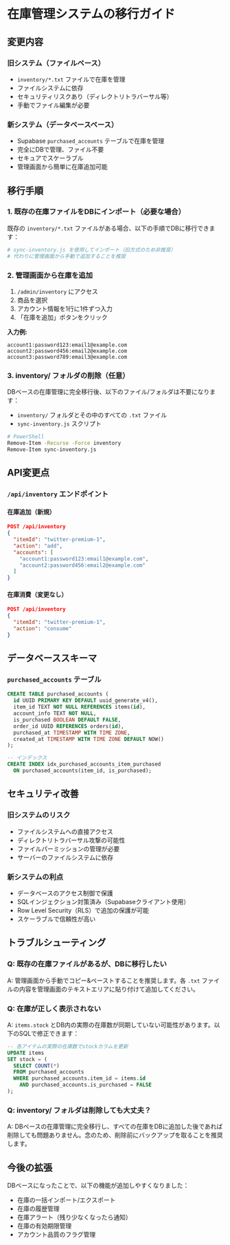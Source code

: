 # 在庫管理システムの移行ガイド

## 変更内容

### 旧システム（ファイルベース）
- `inventory/*.txt` ファイルで在庫を管理
- ファイルシステムに依存
- セキュリティリスクあり（ディレクトリトラバーサル等）
- 手動でファイル編集が必要

### 新システム（データベースベース）
- Supabase `purchased_accounts` テーブルで在庫を管理
- 完全にDBで管理、ファイル不要
- セキュアでスケーラブル
- 管理画面から簡単に在庫追加可能

## 移行手順

### 1. 既存の在庫ファイルをDBにインポート（必要な場合）

既存の `inventory/*.txt` ファイルがある場合、以下の手順でDBに移行できます：

```bash
# sync-inventory.js を使用してインポート（旧方式のため非推奨）
# 代わりに管理画面から手動で追加することを推奨
```

### 2. 管理画面から在庫を追加

1. `/admin/inventory` にアクセス
2. 商品を選択
3. アカウント情報を1行に1件ずつ入力
4. 「在庫を追加」ボタンをクリック

**入力例:**
```
account1:password123:email1@example.com
account2:password456:email2@example.com
account3:password789:email3@example.com
```

### 3. inventory/ フォルダの削除（任意）

DBベースの在庫管理に完全移行後、以下のファイル/フォルダは不要になります：

- `inventory/` フォルダとその中のすべての `.txt` ファイル
- `sync-inventory.js` スクリプト

```bash
# PowerShell
Remove-Item -Recurse -Force inventory
Remove-Item sync-inventory.js
```

## API変更点

### `/api/inventory` エンドポイント

#### 在庫追加（新規）
```json
POST /api/inventory
{
  "itemId": "twitter-premium-1",
  "action": "add",
  "accounts": [
    "account1:password123:email1@example.com",
    "account2:password456:email2@example.com"
  ]
}
```

#### 在庫消費（変更なし）
```json
POST /api/inventory
{
  "itemId": "twitter-premium-1",
  "action": "consume"
}
```

## データベーススキーマ

### `purchased_accounts` テーブル
```sql
CREATE TABLE purchased_accounts (
  id UUID PRIMARY KEY DEFAULT uuid_generate_v4(),
  item_id TEXT NOT NULL REFERENCES items(id),
  account_info TEXT NOT NULL,
  is_purchased BOOLEAN DEFAULT FALSE,
  order_id UUID REFERENCES orders(id),
  purchased_at TIMESTAMP WITH TIME ZONE,
  created_at TIMESTAMP WITH TIME ZONE DEFAULT NOW()
);

-- インデックス
CREATE INDEX idx_purchased_accounts_item_purchased 
  ON purchased_accounts(item_id, is_purchased);
```

## セキュリティ改善

### 旧システムのリスク
- ファイルシステムへの直接アクセス
- ディレクトリトラバーサル攻撃の可能性
- ファイルパーミッションの管理が必要
- サーバーのファイルシステムに依存

### 新システムの利点
- データベースのアクセス制御で保護
- SQLインジェクション対策済み（Supabaseクライアント使用）
- Row Level Security（RLS）で追加の保護が可能
- スケーラブルで信頼性が高い

## トラブルシューティング

### Q: 既存の在庫ファイルがあるが、DBに移行したい
A: 管理画面から手動でコピー&ペーストすることを推奨します。各 `.txt` ファイルの内容を管理画面のテキストエリアに貼り付けて追加してください。

### Q: 在庫が正しく表示されない
A: `items.stock` とDB内の実際の在庫数が同期していない可能性があります。以下のSQLで修正できます：

```sql
-- 各アイテムの実際の在庫数でstockカラムを更新
UPDATE items
SET stock = (
  SELECT COUNT(*)
  FROM purchased_accounts
  WHERE purchased_accounts.item_id = items.id
    AND purchased_accounts.is_purchased = FALSE
);
```

### Q: inventory/ フォルダは削除しても大丈夫？
A: DBベースの在庫管理に完全移行し、すべての在庫をDBに追加した後であれば削除しても問題ありません。念のため、削除前にバックアップを取ることを推奨します。

## 今後の拡張

DBベースになったことで、以下の機能が追加しやすくなりました：

- 在庫の一括インポート/エクスポート
- 在庫の履歴管理
- 在庫アラート（残り少なくなったら通知）
- 在庫の有効期限管理
- アカウント品質のフラグ管理

